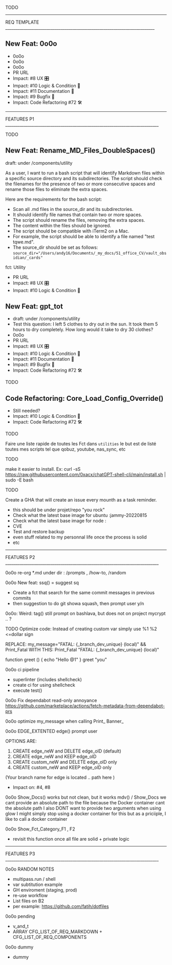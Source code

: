 TODO

_______________________________________________________________________________________
REQ TEMPLATE _________________________________________________________________________

## New Feat: 0o0o

- 0o0o
- 0o0o
- 0o0o
- PR URL
- Impact: #8 UX 🎛️
- Impact: #10 Logic & Condition 🧠
- Impact: #11 Documentation 🧵
- Impact: #9 Bugfix 🐛
- Impact: Code Refactoring #72 🛠️

_______________________________________________________________________________________
FEATURES P1 ___________________________________________________________________________

TODO

## New Feat: Rename_MD_Files_DoubleSpaces()

draft: under /components/utility

As a user, I want to run a bash script that will identify Markdown files within a specific source directory and its subdirectories. The script should check the filenames for the presence of two or more consecutive spaces and rename those files to eliminate the extra spaces.

Here are the requirements for the bash script:

- Scan all .md files in the source_dir and its subdirectories.
- It should identify file names that contain two or more spaces.
- The script should rename the files, removing the extra spaces.
- The content within the files should be ignored.
- The script should be compatible with iTerm2 on a Mac.
- For example, the script should be able to identify a file named "test tqwe.md".
- The source_dir should be set as follows: `source_dir="/Users/andy16/Documents/_my_docs/51_office_CV/vault_obsidian/_cards"`

fct: Utility

- PR URL
- Impact: #8 UX 🎛️
- Impact: #10 Logic & Condition 🧠

## New Feat: gpt_tot

- draft: under /components/utility
- Test this question: I left 5 clothes to dry out in the sun. It took them 5 hours to dry completely. How long would it take to dry 30 clothes?
- 0o0o
- PR URL
- Impact: #8 UX 🎛️
- Impact: #10 Logic & Condition 🧠
- Impact: #11 Documentation 🧵
- Impact: #9 Bugfix 🐛
- Impact: Code Refactoring #72 🛠️

TODO

## Code Refactoring: Core_Load_Config_Override() 

- Still needed?
- Impact: #10 Logic & Condition 🧠
- Impact: Code Refactoring #72 🛠️

TODO

Faire une liste rapide de toutes les Fct dans `utilities`
le but est de listé toutes mes scripts tel que qobuz, youtube, nas_sync, etc

TODO

make it easier to install.
Ex: curl -sS https://raw.githubusercontent.com/0xacx/chatGPT-shell-cli/main/install.sh | sudo -E bash

TODO

Create a GHA that will create an issue every mounth as a task reminder.

- this should be under projet/repo "you rock"
- Check what the latest base image for ubuntu :jammy-20220815
- Check what the latest base image for node :
- CVE
- Test and restore backup
- even stuff related to my personnal life once the process is solid
- etc

_______________________________________________________________________________________
FEATURES P2 ___________________________________________________________________________

0o0o
  re-org *.md under dir : /prompts , /how-to, /random

0o0o
New feat: ssq() = suggest sq
- Create a fct that search for the same commit messages in previous commits
- then suggestion to do git showa squash, then prompt user y/n

0o0o: 
Weird: tag() still prompt on bashlava, but does not on project mycrypt .. ?

TODO
Optimize code: Instead of creating custom var simply use %1 %2 <=dollar sign

REPLACE:
  my_message="FATAL: {_branch_dev_unique} (local)" && Print_Fatal
WITH THIS:
  Print_Fatal "FATAL: {_branch_dev_unique} (local)"

  function greet () {
    echo "Hello @1"
  }
  greet "you"

0o0o ci pipeline
- superlinter (includes shellcheck)
- create ci for using shellcheck
- execute test()

0o0o
Fix dependabot read-only annoyance
https://github.com/marketplace/actions/fetch-metadata-from-dependabot-prs

0o0o
optimize my_message when calling
  Print_
  Banner_

0o0o EDGE_EXTENTED
  edge() prompt user

  OPTIONS ARE:
  1) CREATE edge_neW      and DELETE edge_olD (default)
  2) CREATE edge_neW      and KEEP edge_olD
  3) CREATE custom_neW    and DELETE edge_olD only
  4) CREATE custom_neW    and KEEP edge_olD only

  (Your branch name for edge is located .. path here )
  - Impact on: #4, #8

0o0o Show_Docs()
works but not clean, but it works mdv() / Show_Docs
  we cant provide an absolute path to the file because the Docker container cant the absolute path
  I also DONT want to provide two arguments when using glow
  I might simply stop using a docker container for this
  but as a priciiple, I like to call a docker container

0o0o Show_Fct_Category_F1 , F2
- revisit this function once all file are solid + private logic

_______________________________________________________________________________________
FEATURES P3 ___________________________________________________________________________

0o0o RANDOM NOTES
- multipass.run / shell
- var subtitution example
- GH enviroment (staging, prod)
- re-use workflow
- List files on B2
- per example: https://github.com/fatih/dotfiles

0o0o pending
- v_and_t
- ARRAY CFG_LIST_OF_REQ_MARKDOWN + CFG_LIST_OF_REQ_COMPONENTS

0o0o dummy
- dummy